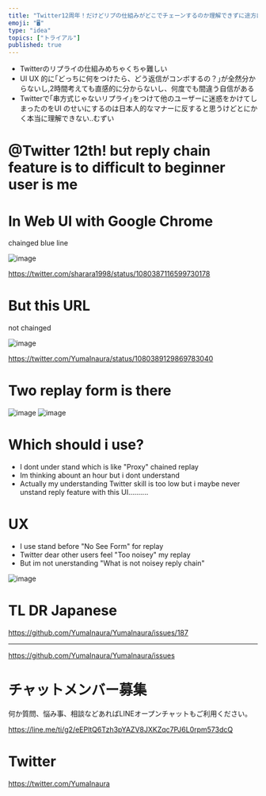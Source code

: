```yaml
---
title: "Twitter12周年！だけどリプの仕組みがどこでチェーンするのか理解できずに途方にくれる初心者ユーザー‥ #UI #UX つらいよ‥"
emoji: "🖥"
type: "idea"
topics: ["トライアル"]
published: true
---
```



- Twitterのリプライの仕組みめちゃくちゃ難しい
- UI UX 的に｢どっちに何をつけたら、どう返信がコンボするの？｣が全然分からないし,2時間考えても直感的に分からないし、何度でも間違う自信がある
- Twitterで｢串方式じゃないリプライ｣をつけて他のユーザーに迷惑をかけてしまったのをUI のせいにするのは日本人的なマナーに反すると思うけどとにかく本当に理解できない‥むずい



# @Twitter 12th! but reply chain feature is to difficult to beginner user is me

# In  Web UI with Google Chrome

chainged blue line

![image](https://user-images.githubusercontent.com/13635059/50585599-1f659380-0eb9-11e9-90f6-9b0411c40b56.png)

https://twitter.com/sharara1998/status/1080387116599730178

# But this URL

not chainged

![image](https://user-images.githubusercontent.com/13635059/50585634-5045c880-0eb9-11e9-9f52-a7f2eed92a6d.png)

https://twitter.com/YumaInaura/status/1080389129869783040

# Two replay form is there

![image](https://user-images.githubusercontent.com/13635059/50585683-90a54680-0eb9-11e9-9621-51f3918070f0.png)
![image](https://user-images.githubusercontent.com/13635059/50585684-913ddd00-0eb9-11e9-97b9-c5406c7e927f.png)

# Which should i use?

- I dont under stand which is like "Proxy" chained replay
- Im thinking abount an hour but i dont understand
- Actually my understanding Twitter skill is too low but i maybe never unstand reply feature with this UI..........

# UX

- I use stand before "No See Form" for replay
- Twitter dear other users feel "Too noisey" my replay
- But im not unerstanding "What is not noisey reply chain" 

![image](https://user-images.githubusercontent.com/13635059/50585770-eda0fc80-0eb9-11e9-8736-f5118a678e33.png)

# TL DR Japanese 

https://github.com/YumaInaura/YumaInaura/issues/187

---

https://github.com/YumaInaura/YumaInaura/issues









<!-- Update From Qiita API -->

# チャットメンバー募集


何か質問、悩み事、相談などあればLINEオープンチャットもご利用ください。

https://line.me/ti/g2/eEPltQ6Tzh3pYAZV8JXKZqc7PJ6L0rpm573dcQ





# Twitter


https://twitter.com/YumaInaura


<!-- Update From Qiita API -->


